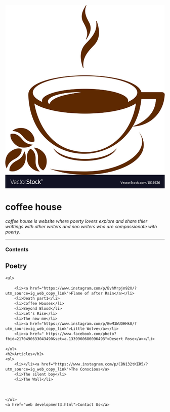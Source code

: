 <html/>
<head>
<meta charset="utf-8">
<title>dchol web</title>
<body>
    <img src="coffee cup.jpg">
<h1>coffee house</h1>
<p><em>coffee house is website where poerty lovers explore and share 
    thier writtings with other writers and non writers who are compassionate with poerty.
</em></p>
<hr>
<h3>Contents</h3>
<h2>Poetry</h2>

    <ul>
        
        <li><a href="https://www.instagram.com/p/BvhMrpjn92X/?utm_source=ig_web_copy_link">Flame of after Rain</a></li>
        <li>Death part1</li>
        <li>Coffee Houses</li>
        <li>Beyond Blood</li>
        <li>Let's Rise</li>
        <li>The new me</li>
        <li><a href="https://www.instagram.com/p/BwM3WUDHHk0/?utm_source=ig_web_copy_link">Little Wolve</a></li>
        <li><a href=" https://www.facebook.com/photo?fbid=2170490633043490&set=a.1339960686096493">Desert Rose</a></li>

    </ul>
    <h2>Articles</h2>
    <ol>
        <li></li><a href="https://www.instagram.com/p/CBN132tKER5/?utm_source=ig_web_copy_link">The Conscious</a>
        <li>The silent boy</li>
        <li>The Wall</li>



    </ol>
    <a href="web development3.html">Contact Us</a>
</body>

